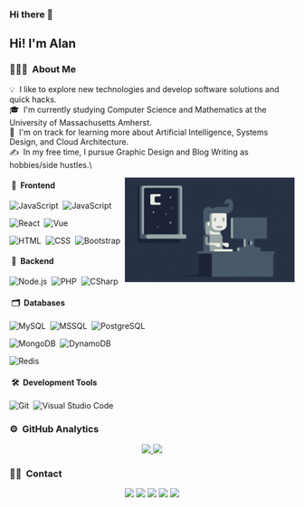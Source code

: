 ### Hi there 👋

<!--
**ngtritham/ngtritham** is a ✨ _special_ ✨ repository because its `README.md` (this file) appears on your GitHub profile.

Here are some ideas to get you started:

- 🔭 I’m currently working on ...
- 🌱 I’m currently learning ...
- 👯 I’m looking to collaborate on ...
- 🤔 I’m looking for help with ...
- 💬 Ask me about ...
- 📫 How to reach me: ...
- 😄 Pronouns: ...
- ⚡ Fun fact: ...
-->

<!--
**ngtritham/ngtritham** is a ✨ _special_ ✨ repository because its `README.md` (this file) appears on your GitHub profile.

Here are some ideas to get you started:

- 🔭 I’m currently working on ...
- 🌱 I’m currently learning ...
- 👯 I’m looking to collaborate on ...
- 🤔 I’m looking for help with ...
- 💬 Ask me about ...
- 📫 How to reach me: ...
- 😄 Pronouns: ...
- ⚡ Fun fact: ...
-->

<h2>Hi! I'm Alan</h2>

### 👨🏻‍💻 &nbsp;About Me

💡 &nbsp;I like to explore new technologies and develop software solutions and quick hacks.\
🎓 &nbsp;I'm currently studying Computer Science and Mathematics at the University of Massachusetts Amherst.\
🌱 &nbsp;I'm on track for learning more about Artificial Intelligence, Systems Design, and Cloud Architecture.\
✍️ &nbsp;In my free time, I pursue Graphic Design and Blog Writing as hobbies/side hustles.\

<img alt="Night Coding" src="https://raw.githubusercontent.com/AVS1508/AVS1508/master/assets/Night-Coding.gif" align="right"/>

<!-- ### 🛠 &nbsp;Skills -->

#### &nbsp;📱 &nbsp;Frontend

![JavaScript](https://img.shields.io/badge/-JavaScript-05122A?style=flat&logo=javascript)&nbsp;
![JavaScript](https://img.shields.io/badge/-TypeScript-05122A?style=flat&logo=typescript)&nbsp;

![React](https://img.shields.io/badge/-React-05122A?style=flat&logo=react)&nbsp;
![Vue](https://img.shields.io/badge/-Vue-05122A?style=flat&logo=vuedotjs)&nbsp;

![HTML](https://img.shields.io/badge/-HTML-05122A?style=flat&logo=HTML5)&nbsp;
![CSS](https://img.shields.io/badge/-CSS-05122A?style=flat&logo=CSS3&logoColor=1572B6)&nbsp;
![Bootstrap](https://img.shields.io/badge/-Bootstrap-05122A?style=flat&logo=bootstrap&logoColor=563D7C)

#### &nbsp;🤖 &nbsp;Backend

![Node.js](https://img.shields.io/badge/-Node.js-05122A?style=flat&logo=node.js)&nbsp;
![PHP](https://img.shields.io/badge/-PHP-05122A?style=flat&logo=php)&nbsp;
![CSharp](https://img.shields.io/badge/-CSharp-05122A?style=flat&logo=csharp)&nbsp;

#### &nbsp;🗂 &nbsp;Databases

![MySQL](https://img.shields.io/badge/MySQL-05122A?style=flat&logo=mysql)&nbsp;
![MSSQL](https://img.shields.io/badge/MS%20SQL-05122A?style=flat&logo=microsoft%20sql%20server)&nbsp;
![PostgreSQL](https://img.shields.io/badge/PostgreSQL-05122A?style=flat&logo=postgresql)&nbsp;

![MongoDB](https://img.shields.io/badge/MongoDB-05122A?style=flat&logo=mongodb)&nbsp;
![DynamoDB](https://img.shields.io/badge/DynamoDB-05122A?style=flat&logo=Amazon%20DynamoDB)&nbsp;

![Redis](https://img.shields.io/badge/Redis-05122A?style=flat&logo=redis)&nbsp;

#### &nbsp;🛠 &nbsp;Development Tools

![Git](https://img.shields.io/badge/-Git-05122A?style=flat&logo=git)&nbsp;
![Visual Studio Code](https://img.shields.io/badge/-Visual%20Studio%20Code-05122A?style=flat&logo=visual-studio-code&logoColor=007ACC)&nbsp;

### ⚙️ &nbsp;GitHub Analytics

<p align="center">
<a href="https://github.com/AVS1508">
  <img height="180em" src="https://github-readme-stats-eight-theta.vercel.app/api?username=AVS1508&show_icons=true&theme=algolia&include_all_commits=true&count_private=true"/>
  <img height="180em" src="https://github-readme-stats-eight-theta.vercel.app/api/top-langs/?username=AVS1508&layout=compact&langs_count=8&theme=algolia"/>
</a>
</p>

### 🤝🏻 &nbsp;Contact

<p align="center">
<a href="https://www.alannguyen.com"><img src="https://img.shields.io/badge/-alannguyen.com-3423A6?style=flat&logo=Google-Chrome&logoColor=white"/></a>
<a href="https://www.linkedin.com/in/nttham/"><img src="https://img.shields.io/badge/-Alan%20Nguyen-0077B5?style=flat&logo=Linkedin&logoColor=white"/></a>
<a href="mailto:ngtritham@gmail.com"><img src="https://img.shields.io/badge/-Alan%20Nguyen-D14836?style=flat&logo=Gmail&logoColor=white"/></a>
<a href="https://join.skype.com/invite/VCxGQeOhK46i"><img src="https://img.shields.io/badge/-Alan%20Nguyen-00AFF0?style=flat&logo=Skype&logoColor=white"/></a>
<a href="tel:+84962525633"><img src="https://img.shields.io/badge/-📞%20(+84)%20962525633-3423A6?style=flat"/></a>

</p>
